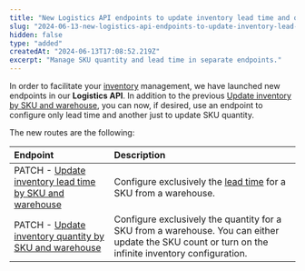 ```yaml
---
title: "New Logistics API endpoints to update inventory lead time and quantity"
slug: "2024-06-13-new-logistics-api-endpoints-to-update-inventory-lead-time-and-quantity"
hidden: false
type: "added"
createdAt: "2024-06-13T17:08:52.219Z"
excerpt: "Manage SKU quantity and lead time in separate endpoints."
---
```


In order to facilitate your [inventory](https://help.vtex.com/en/tutorial/inventory-management--tutorials_139) management, we have launched new endpoints in our **Logistics API**. In addition to the previous [Update inventory by SKU and warehouse](https://developers.vtex.com/docs/api-reference/logistics-api#put-/api/logistics/pvt/inventory/skus/-skuId-/warehouses/-warehouseId-), you can now, if desired, use an endpoint to configure only lead time and another just to update SKU quantity.

The new routes are the following:

| **Endpoint** | **Description** |
| :--- | :--- |
| PATCH - [Update inventory lead time by SKU and warehouse](https://developers.vtex.com/docs/api-reference/logistics-api#patch-/api/logistics/pvt/inventory/skus/-skuId-/warehouses/-warehouseId-/lead-time) | Configure exclusively the [lead time](https://help.vtex.com/en/tutorial/lead_time-shipping-time-at-sku-level--16yv5Mkj6bTyWR1hCN2f4B) for a SKU from a warehouse. |
| PATCH - [Update inventory quantity by SKU and warehouse](https://developers.vtex.com/docs/api-reference/logistics-api#patch-/api/logistics/pvt/inventory/skus/-skuId-/warehouses/-warehouseId-/quantity) | Configure exclusively the quantity for a SKU from a warehouse. You can either update the SKU count or turn on the infinite inventory configuration. |
